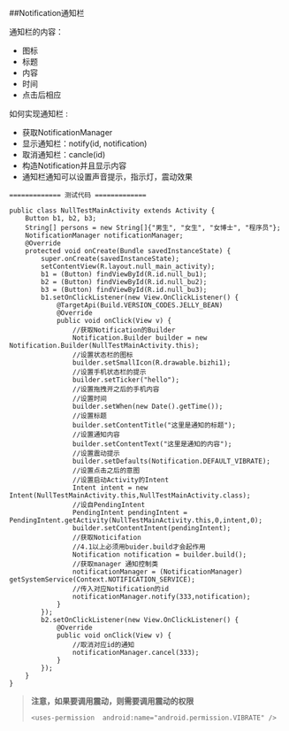##Notification通知栏    

通知栏的内容：    

* 图标
* 标题
* 内容
* 时间
* 点击后相应    

如何实现通知栏 :    

* 获取NotificationManager      
* 显示通知栏：notify(id, notification)
* 取消通知栏：cancle(id)
* 构造Notification并且显示内容      
* 通知栏通知可以设置声音提示，指示灯，震动效果    

`============= 测试代码 =============`    

    public class NullTestMainActivity extends Activity {
        Button b1, b2, b3;
        String[] persons = new String[]{"男生", "女生", "女博士", "程序员"};
        NotificationManager notificationManager;
        @Override
        protected void onCreate(Bundle savedInstanceState) {
            super.onCreate(savedInstanceState);
            setContentView(R.layout.null_main_activity);
            b1 = (Button) findViewById(R.id.null_bu1);
            b2 = (Button) findViewById(R.id.null_bu2);
            b3 = (Button) findViewById(R.id.null_bu3);
            b1.setOnClickListener(new View.OnClickListener() {
                @TargetApi(Build.VERSION_CODES.JELLY_BEAN)
                @Override
                public void onClick(View v) {
                    //获取Notification的Builder
                    Notification.Builder builder = new Notification.Builder(NullTestMainActivity.this);
                    //设置状态栏的图标
                    builder.setSmallIcon(R.drawable.bizhi1);
                    //设置手机状态栏的提示
                    builder.setTicker("hello");
                    //设置拖拽开之后的手机内容
                    //设置时间
                    builder.setWhen(new Date().getTime());
                    //设置标题
                    builder.setContentTitle("这里是通知的标题");
                    //设置通知内容
                    builder.setContentText("这里是通知的内容");
                    //设置震动提示
                    builder.setDefaults(Notification.DEFAULT_VIBRATE);
                    //设置点击之后的意图
                    //设置启动Activity的Intent
                    Intent intent = new Intent(NullTestMainActivity.this,NullTestMainActivity.class);
                    //设自PendingIntent
                    PendingIntent pendingIntent = PendingIntent.getActivity(NullTestMainActivity.this,0,intent,0);
                    builder.setContentIntent(pendingIntent);
                    //获取Noticifation
                    //4.1以上必须用buider.build才会起作用
                    Notification notification = builder.build();
                    //获取manager 通知控制类
                    notificationManager = (NotificationManager) getSystemService(Context.NOTIFICATION_SERVICE);
                    //传入对应Notification的id
                    notificationManager.notify(333,notification);
                }
            });
            b2.setOnClickListener(new View.OnClickListener() {
                @Override
                public void onClick(View v) {
                    //取消对应id的通知
                    notificationManager.cancel(333);
                }
            });
        }
    }

> **注意，如果要调用震动，则需要调用震动的权限**   
> 
> `<uses-permission  android:name="android.permission.VIBRATE" />`
